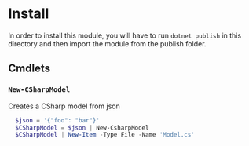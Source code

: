 # Install

In order to install this module, you will have to run `dotnet publish` in this directory and then import the module from the publish folder.

## Cmdlets

### `New-CSharpModel`

Creates a CSharp model from json

```powerShell
  $json = '{"foo": "bar"}'
  $CSharpModel = $json | New-CsharpModel
  $CSharpModel | New-Item -Type File -Name 'Model.cs'
```

